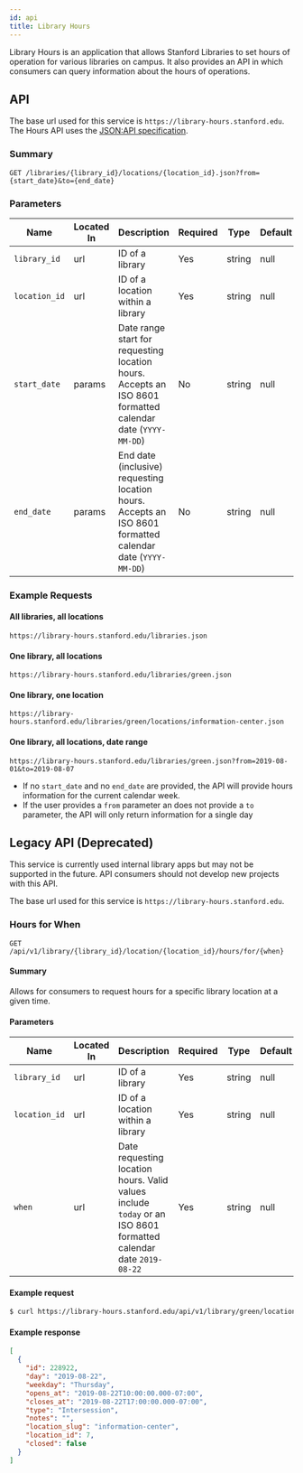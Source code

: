 ```yaml
---
id: api
title: Library Hours
---
```

Library Hours is an application that allows Stanford Libraries to set hours of operation for various libraries on campus. It also provides an API in which consumers can query information about the hours of operations.


## API

The base url used for this service is `https://library-hours.stanford.edu`. The Hours API uses the [JSON:API specification](https://jsonapi.org/).

### Summary

```
GET /libraries/{library_id}/locations/{location_id}.json?from={start_date}&to={end_date}
```

### Parameters
Name | Located In | Description | Required | Type | Default | Example
---- | ---------- | ----------- | -------- | ------ | ------- | ------
`library_id` | url | ID of a library | Yes | string | null | `green`
`location_id` | url | ID of a location within a library | Yes | string | null | `information-center`
`start_date` | params | Date range start for requesting location hours. Accepts an ISO 8601 formatted calendar date (`YYYY-MM-DD`) | No | string | null | `2019-08-01`
`end_date` | params | End date (inclusive) requesting location hours. Accepts an ISO 8601 formatted calendar date (`YYYY-MM-DD`)| No | string | null | `2019-08-07`

### Example Requests

#### All libraries, all locations
```
https://library-hours.stanford.edu/libraries.json
```
#### One library, all locations
```
https://library-hours.stanford.edu/libraries/green.json
```

#### One library, one location
```
https://library-hours.stanford.edu/libraries/green/locations/information-center.json
```

#### One library, all locations, date range
```
https://library-hours.stanford.edu/libraries/green.json?from=2019-08-01&to=2019-08-07
```
- If no `start_date` and no `end_date` are provided, the API will provide hours information for the current calendar week.
- If the user provides a `from` parameter an does not provide a `to` parameter, the API will only return information for a single day

## Legacy API (Deprecated)

This service is currently used internal library apps but may not be supported in the future. API consumers should not develop new projects with this API.  

The base url used for this service is `https://library-hours.stanford.edu`.

### Hours for When

```
GET /api/v1/library/{library_id}/location/{location_id}/hours/for/{when}
```

#### Summary
Allows for consumers to request hours for a specific library location at a given time.

#### Parameters

Name | Located In | Description | Required | Type | Default | Example
---- | ---------- | ----------- | -------- | ------ | ------- | ------
`library_id` | url | ID of a library | Yes | string | null | `green`
`location_id` | url | ID of a location within a library | Yes | string | null | `information-center`
`when` | url | Date requesting location hours. Valid values include `today` or an ISO 8601 formatted calendar date `2019-08-22` | Yes | string | null | `2019-08-22`

#### Example request
```sh
$ curl https://library-hours.stanford.edu/api/v1/library/green/location/information-center/hours/for/2019-08-22
```

#### Example response
```json
[
  {
    "id": 228922,
    "day": "2019-08-22",
    "weekday": "Thursday",
    "opens_at": "2019-08-22T10:00:00.000-07:00",
    "closes_at": "2019-08-22T17:00:00.000-07:00",
    "type": "Intersession",
    "notes": "",
    "location_slug": "information-center",
    "location_id": 7,
    "closed": false
  }
]
```
